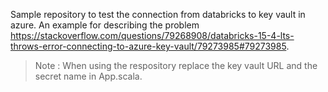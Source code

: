 Sample repository to test the connection from databricks to key vault in azure. An example for describing the problem https://stackoverflow.com/questions/79268908/databricks-15-4-lts-throws-error-connecting-to-azure-key-vault/79273985#79273985. 

> Note : When using the respository replace the key vault URL and the secret name in App.scala.
